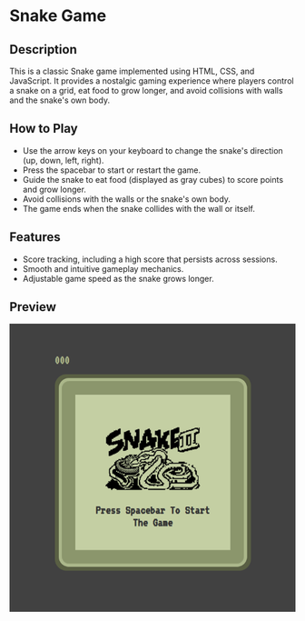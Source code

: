 # Snake Game

## Description
This is a classic Snake game implemented using HTML, CSS, and JavaScript. It provides a nostalgic gaming experience where players control a snake on a grid, eat food to grow longer, and avoid collisions with walls and the snake's own body.

## How to Play
- Use the arrow keys on your keyboard to change the snake's direction (up, down, left, right).
- Press the spacebar to start or restart the game.
- Guide the snake to eat food (displayed as gray cubes) to score points and grow longer.
- Avoid collisions with the walls or the snake's own body.
- The game ends when the snake collides with the wall or itself.

## Features
- Score tracking, including a high score that persists across sessions.
- Smooth and intuitive gameplay mechanics.
- Adjustable game speed as the snake grows longer.

## Preview
![Snake Game Preview](snake-game-preview.png)
